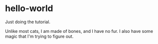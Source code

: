 # hello-world

Just doing the tutorial.

Unlike most cats, I am made of bones, and I have no fur. 
I also have some magic that I'm trying to figure out. 
